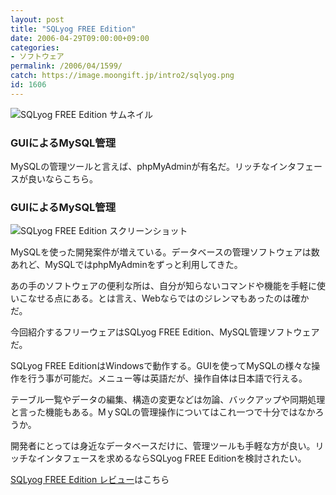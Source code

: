 ```yaml
---
layout: post
title: "SQLyog FREE Edition"
date: 2006-04-29T09:00:00+09:00
categories:
- ソフトウェア
permalink: /2006/04/1599/
catch: https://image.moongift.jp/intro2/sqlyog.png
id: 1606
---
```

 ![SQLyog FREE Edition サムネイル](https://image.moongift.jp/intro2/sqlyog.t.png "SQLyog FREE Edition サムネイル")
  

### GUIによるMySQL管理
  
MySQLの管理ツールと言えば、phpMyAdminが有名だ。リッチなインタフェースが良いならこちら。  
<!--more-->  

### GUIによるMySQL管理
  

![SQLyog FREE Edition スクリーンショット](https://image.moongift.jp/intro2/sqlyog.png "SQLyog FREE Edition スクリーンショット")

  

MySQLを使った開発案件が増えている。データベースの管理ソフトウェアは数あれど、MySQLではphpMyAdminをずっと利用してきた。

  

あの手のソフトウェアの便利な所は、自分が知らないコマンドや機能を手軽に使いこなせる点にある。とは言え、Webならではのジレンマもあったのは確かだ。

  

今回紹介するフリーウェアはSQLyog FREE Edition、MySQL管理ソフトウェアだ。

  

SQLyog FREE EditionはWindowsで動作する。GUIを使ってMySQLの様々な操作を行う事が可能だ。メニュー等は英語だが、操作自体は日本語で行える。

  

テーブル一覧やデータの編集、構造の変更などは勿論、バックアップや同期処理と言った機能もある。MｙSQLの管理操作についてはこれ一つで十分ではなかろうか。

  

開発者にとっては身近なデータベースだけに、管理ツールも手軽な方が良い。リッチなインタフェースを求めるならSQLyog FREE Editionを検討されたい。

  

[SQLyog FREE Edition レビュー](http://fw.moongift.jp/review/i-1606.html)はこちら

